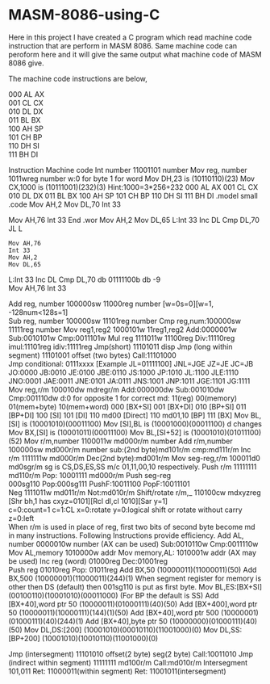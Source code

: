 # MASM-8086-using-C

Here in this project I have created a C program which read machine code instruction that are perform in MASM 8086. Same machine code can peroform here and it will give the same output what machine code of MASM 8086 give.

The machine code instructions are below,

000 AL  AX <br/>
001 CL  CX <br/>
010 DL  DX <br/>
011 BL  BX <br/>
100 AH  SP <br/>
101 CH  BP <br/>
110 DH  SI <br/>
111 BH  DI <br/>

Instruction
Machine code
Int number
11001101   number
Mov reg, number
1011wreg    number                 w:0 for byte      1 for word
Mov DH,23 is (10110110)(23)           Mov CX,1000 is (10111001)(232)(3)  Hint:1000=3*256+232
000
AL  AX
001
CL  CX
010
DL  DX
011
BL  BX
100
AH  SP
101
CH  BP
110
DH  SI
111
BH  DI
.model small
.code
Mov AH,2
Mov DL,70
Int 33

Mov AH,76
Int 33
End
.wor
    Mov AH,2
    Mov DL,65
L:Int 33
    Inc DL
    Cmp DL,70
    JL L
    
    Mov AH,76
    Int 33
    Mov AH,2
    Mov DL,65
L:Int 33
    Inc DL
    Cmp DL,70
db 01111100b
db -9    
    Mov AH,76
    Int 33




Add reg, number
100000sw  11000reg     number   [w=0s=0][w=1, -128num<128s=1]  
Sub reg, number
100000sw 11101reg number     Cmp reg,num:100000sw 11111reg  number
Mov reg1,reg2
1000101w  11reg1,reg2     Add:0000001w Sub:0010101w Cmp:0011101w
Mul   reg
1111011w  11100reg       Div:11110reg    imul:11101reg      idiv:11111reg
Jmp(short) 11101011 disp     Jmp (long within segment) 11101001  offset (two bytes) Call:11101000      
Jmp conditional: 0111xxxx  [Example JL=01111100]   JNL=JGE   JZ=JE  JC=JB
JO:0000
JB:0010
JE:0100
JBE:0110
JS:1000
JP:1010
JL:1100
JLE:1110
JNO:0001
JAE:0011
JNE:0101
JA:0111
JNS:1001
JNP:1011
JGE:1101
JG:1111
Mov  reg,r/m
100010dw  mdregr/m    Add:000000dw   Sub:001010dw  Cmp:001110dw
d:0 for opposite 1 for correct
md:   11(reg)  00(memory)  01(mem+byte) 10(mem+word)
000
[BX+SI]
001
[BX+DI]
010
[BP+SI]
011
[BP+DI]
100
[SI]
101
[DI]
110 md00
[Direct]
110 md01,10
[BP]
111
[BX]
Mov BL,[SI] is (10001010)(00011100)
Mov [SI],BL is (10001000)(00011100)   d changes
Mov BX,[SI] is (10001011)(00011100)
Mov BL,[SI+52] is (10001010)(01011100)(52)
Mov r/m,number
1100011w  md000r/m  number 
Add r/m,number
100000sw  md000r/m  number    sub:(2nd byte)md101r/m  cmp:md111r/m
Inc    r/m
1111111w  md000r/m       Dec(2nd byte):md001r/m
Mov seg-reg,r/m
100011d0  md0sgr/m    sg is CS,DS,ES,SS  m/c 01,11,00,10 respectively.
Push  r/m
11111111  md110r/m       Pop: 10001111 md000r/m
Push  seg-reg   
000sg110  Pop:000sg111     PushF:10011100   PopF:10011101  
Neg
1111011w  md011r/m      Not:md010r/m
Shift/rotate r/m,_
110100cw   mdxyzreg   [Shr bh,1 has cxyz=0101][Rcl dl,cl 1010][Sar y=1]             
c=0:count=1  c=1:CL          x=0:rotate  y=0:logical shift or rotate without carry    z=0:left   
When r/m is used in place of reg, first two bits of second byte become md in many instructions. 
Following Instructions provide efficiency.
Add AL, number
0000010w   number (AX can be used)   Sub:0010110w   Cmp:0011110w 
Mov AL,memory
1010000w  addr    Mov memory,AL: 1010001w addr   (AX may be used)
Inc    reg (word) 01000reg       Dec:01001reg         
Push reg  01010reg         Pop: 01011reg
Add BX,50  (10000011)(11000011)(50)            Add BX,500 (10000001)(11000011)(244)(1)
When segment register for memory is other then DS (default) then 001sg110 is put as first byte.
Mov BL,ES:[BX+SI]  (00100110)(10001010)(00011000)                  (For BP the default is SS)
Add [BX+40],word ptr 50  (10000011)(01000111)(40)(50)
Add [BX+400],word ptr 50  (10000011)(10000111)(144)(1)(50)
Add [BX+40],word ptr 500  (10000001)(01000111)(40)(244)(1)
Add [BX+40],byte ptr 50  (10000000)(01000111)(40)(50)
Mov DL,DS:[200] (10001010)(00010110)(11001000)(0) 
Mov DL,SS:[BP+200] (10001010)(10010110)(11001000)(0)


Jmp (intersegment)
11101010  offset(2 byte)   seg(2 byte)      Call:10011010
Jmp (indirect within segment)
11111111  md100r/m   Call:md010r/m     Intersegment 101,011
Ret: 11000011(within segment)                            Ret: 11001011(intersegment)

